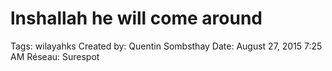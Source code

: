 # lnshallah he will come around

Tags: wilayahks
Created by: Quentin Sombsthay
Date: August 27, 2015 7:25 AM
Réseau: Surespot
